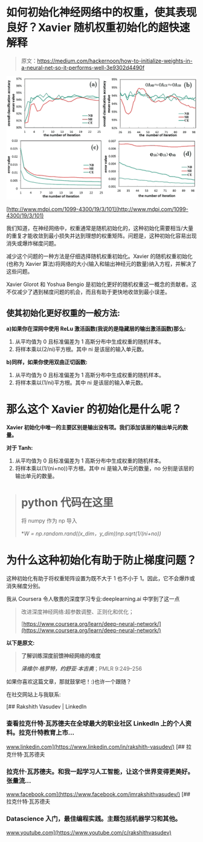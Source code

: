 # 如何初始化神经网络中的权重，使其表现良好？Xavier 随机权重初始化的超快速解释

> 原文：<https://medium.com/hackernoon/how-to-initialize-weights-in-a-neural-net-so-it-performs-well-3e9302d4490f>

![](img/8783fd82fbb5c906e6b6fa2ecc1b0bb5.png)

[http://www.mdpi.com/1099-4300/19/3/101](http://www.mdpi.com/1099-4300/19/3/101)

我们知道，在神经网络中，权重通常是随机初始化的，这种初始化需要相当/大量的重复才能收敛到最小损失并达到理想的权重矩阵。问题是，这种初始化容易出现消失或爆炸梯度问题。

减少这个问题的一种方法是仔细选择随机权重初始化。Xavier 的随机权重初始化(也称为 Xavier 算法)将网络的大小(输入和输出神经元的数量)纳入方程，并解决了这些问题。

Xavier Glorot 和 Yoshua Bengio 是初始化更好的随机权重这一概念的贡献者。这不仅减少了遇到梯度问题的机会，而且有助于更快地收敛到最小误差。

## 使其初始化更好权重的一般方法:

**a)如果你在深网中使用 ReLu 激活函数(我说的是隐藏层的输出激活函数)那么:**

1.  从平均值为 0 且标准偏差为 1 高斯分布中生成权重的随机样本。
2.  将样本乘以(2/ni)平方根。其中 ni 是该层的输入单元数。

**b)同样，如果你使用双曲正切函数:**

1.  从平均值为 0 且标准偏差为 1 高斯分布中生成权重的随机样本。
2.  将样本乘以(1/ni)平方根。其中 ni 是该层的输入单元数。

# 那么这个 Xavier 的初始化是什么呢？

**Xavier 初始化中唯一的主要区别是输出没有项。我们添加该层的输出单元的数量。**

**对于 Tanh:**

1.  从平均值为 0 且标准偏差为 1 高斯分布中生成权重的随机样本。
2.  将样本乘以(1/(ni+no))平方根。其中 ni 是输入单元的数量，no 分别是该层的输出单元的数量。

> # python 代码在这里
> 
> 将 numpy 作为 np 导入
> 
> **W = np.random.rand((x_dim，y_dim))*np.sqrt(1/(ni+no))**

# 为什么这种初始化有助于防止梯度问题？

这种初始化有助于将权重矩阵设置为既不大于 1 也不小于 1。因此，它不会爆炸或消失梯度分别。

我从 Coursera 令人敬畏的深度学习专业:deeplearning.ai 中学到了这一点

> 改进深度神经网络:超参数调整、正则化和优化；
> 
> [https://www.coursera.org/learn/deep-neural-network/](https://www.coursera.org/learn/deep-neural-network/)

**以下是原文:**

> **了解训练深度前馈神经网络的难度**
> 
> ***泽维尔·格罗特，约舒亚·本吉奥***；PMLR 9:249–256

如果你喜欢这篇文章，那就鼓掌吧！:)也许一个跟随？

在社交网站上与我联系:

[](https://www.linkedin.com/in/rakshith-vasudev/) [## Rakshith Vasudev | LinkedIn

### 查看拉克什特·瓦苏德夫在全球最大的职业社区 LinkedIn 上的个人资料。拉克什特教育上市…

www.linkedin.com](https://www.linkedin.com/in/rakshith-vasudev/) [](https://www.facebook.com/imrakshithvasudev/) [## 拉克什特·瓦苏德夫

### 拉克什·瓦苏德夫。和我一起学习人工智能，让这个世界变得更美好。张量流…

www.facebook.com](https://www.facebook.com/imrakshithvasudev/) [](https://www.youtube.com/c/rakshithvasudev) [## 拉克什特·瓦苏德夫

### Datascience 入门，最佳编程实践。主题包括机器学习和其他。

www.youtube.com](https://www.youtube.com/c/rakshithvasudev)
